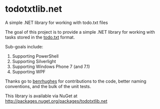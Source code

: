 todotxtlib.net
===============================

A simple .NET library for working with todo.txt files

The goal of this project is to provide a simple .NET library for working with tasks stored in the [todo.txt](https://github.com/ginatrapani/todo.txt-cli/wiki/The-Todo.txt-Format) format. 

Sub-goals include:

1. Supporting PowerShell
2. Supporting Silverlight
3. Supporting Windows Phone 7 (and 7.1)
4. Supporting WPF

Thanks go to [benrhughes](https://github.com/benrhughes) for contributions to the code, better naming conventions, and the bulk of the unit tests.

This library is available via NuGet at http://packages.nuget.org/packages/todotxtlib.net